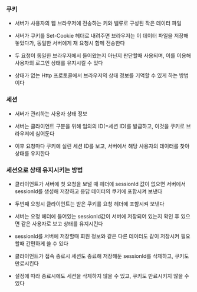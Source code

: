 ### 쿠키

* 서버가 사용자의 웹 브라우저에 전송하는 키와 밸류로 구성된 작은 데이터 파일

* 서버가 쿠키를 Set-Cookie 헤더로 내려주면 브라우저는 이 데이터 파일을 저장해 놓았다가, 동일한 서버에게 재 요청시 함께 전송한다

* 두 요청이 동일한 브라우저에서 들어왔는지 아닌지 판단할때 사용되며, 이를 이용해 사용자의 로그인 상태를 유지시킬 수 있다

* 상태가 없는 Http 프로토콜에서 브라우저의 상태 정보를 기억할 수 있게 하는 방법이다

### 세션

* 서버가 관리하는 사용자 상태 정보
  
* 서버는 클라이언트 구분을 위해 임의의 ID(=세션 ID)를 발급하고, 이것을 쿠키로 브라우저에 심어둔다

* 이후 요청마다 쿠키에 실린 세션 ID를 보고, 서버에서 해당 사용자의 데이터를 찾아 상태를 유지한다


### 세션으로 상태 유지시키는 방법

* 클라이언트가 서버에 첫 요청을 보낼 때 헤더에 sessionId 값이 없으면 서버에서 sessionId를 생성해 저장하고 응답 데이터의 쿠키에 포함시켜 보낸다

* 두번째 요청시 클라이언트는 받은 쿠키를 요청 헤더에 포함시켜 보낸다

* 서버는 요청 헤더에 들어있는 sessionId값이 서버에 저장되어 있는지 확인 후 있으면 같은 사용자로 보고 상태를 유지시킨다

* sessionId를 서버에 저장할때 회원 정보와 같은 다른 데이터도 같이 저장시켜 필요할때 간편하게 쓸 수 있다

* 클라이언트가 접속 종료시 세션도 종료해 저장해둔 sessionId를 삭제하고, 쿠키도 만료시킨다

* 설정에 따라 종료시에도 세션을 삭제하지 않을 수 있고, 쿠키도 만료시키지 않을 수 있다
